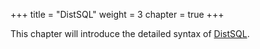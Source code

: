 +++
title = "DistSQL"
weight = 3
chapter = true
+++

This chapter will introduce the detailed syntax of [DistSQL](/en/overview/distsql/).
